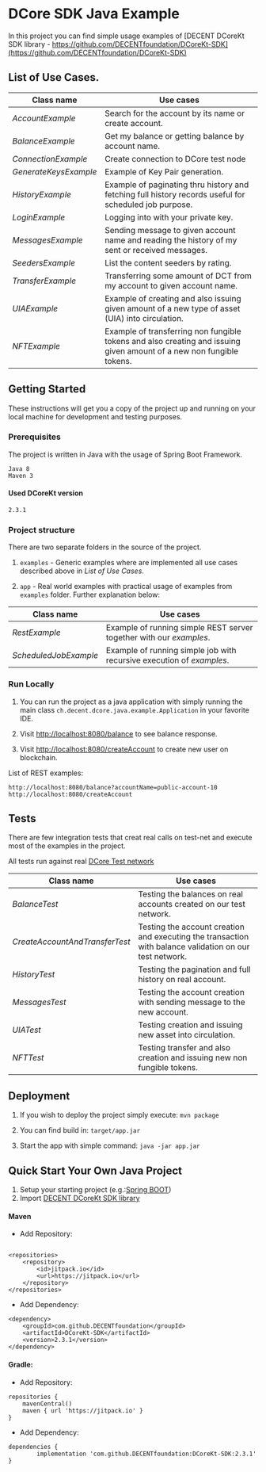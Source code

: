 # DCore SDK Java Example

In this project you can find simple usage examples of [DECENT DCoreKt SDK library - https://github.com/DECENTfoundation/DCoreKt-SDK](https://github.com/DECENTfoundation/DCoreKt-SDK)

## List of Use Cases.

Class name | Use cases
--- | --- |
*AccountExample* | Search for the account by its name or create account.
*BalanceExample* | Get my balance or getting balance by account name.
*ConnectionExample* | Create connection to DCore test node
*GenerateKeysExample* | Example of Key Pair generation.
*HistoryExample* | Example of paginating thru history and fetching full history records useful for scheduled job purpose.
*LoginExample* | Logging into with your private key.
*MessagesExample* | Sending message to given account name and reading the history of my sent or received messages.
*SeedersExample* | List the content seeders by rating.
*TransferExample* | Transferring some amount of DCT from my account to given account name.
*UIAExample* | Example of creating and also issuing given amount of a new type of asset (UIA) into circulation.
*NFTExample* | Example of transferring non fungible tokens and also creating and issuing given amount of a new non fungible tokens.

## Getting Started

These instructions will get you a copy of the project up and running on your local machine for development and testing purposes.

### Prerequisites

The project is written in Java with the usage of Spring Boot Framework.

```
Java 8
Maven 3
```

#### Used DCoreKt version

```
2.3.1
```

### Project structure

There are two separate folders in the source of the project.

1. ``` examples ``` - Generic examples where are implemented all use cases described above in *List of Use Cases*.

2. ``` app ``` - Real world examples with practical usage of examples from ``` examples ``` folder. Further explanation below:

Class name | Use cases
--- | --- |
*RestExample* | Example of running simple REST server together with our *examples*.
*ScheduledJobExample* | Example of running simple job with recursive execution of *examples*.

### Run Locally

1. You can run the project as a java application with simply running the main class ``` ch.decent.dcore.java.example.Application ``` in your favorite IDE.

2. Visit [http://localhost:8080/balance](http://localhost:8080/balance) to see balance response.

3. Visit [http://localhost:8080/createAccount](http://localhost:8080/createAccount) to create new user on blockchain.

List of REST examples:
```
http://localhost:8080/balance?accountName=public-account-10
http://localhost:8080/createAccount
```

## Tests

There are few integration tests that creat real calls on test-net and execute most of the examples in the project.

All tests run against real [DCore Test network](https://docs.decent.ch/Testnets/)

Class name | Use cases
--- | --- |
*BalanceTest* | Testing the balances on real accounts created on our test network.
*CreateAccountAndTransferTest* | Testing the account creation and executing the transaction with balance validation on our test network.
*HistoryTest* | Testing the pagination and full history on real account.
*MessagesTest* | Testing the account creation with sending message to the new account.
*UIATest* | Testing creation and issuing new asset into circulation.
*NFTTest* | Testing transfer and also creation and issuing new non fungible tokens.

## Deployment

1. If you wish to deploy the project simply execute: ``` mvn package ```

2. You can find build in: ``` target/app.jar ```

3. Start the app with simple command: ``` java -jar app.jar ```

## Quick Start Your Own Java Project

1. Setup your starting project (e.g.:[Spring BOOT](https://start.spring.io/))
2. Import [DECENT DCoreKt SDK library](https://github.com/DECENTfoundation/DCoreKt-SDK)

#### Maven

* Add Repository:
```

<repositories>
    <repository>
        <id>jitpack.io</id>
        <url>https://jitpack.io</url>
    </repository>
</repositories>
```
* Add Dependency:
```
<dependency>
    <groupId>com.github.DECENTfoundation</groupId>
    <artifactId>DCoreKt-SDK</artifactId>
    <version>2.3.1</version>
</dependency>
```

#### Gradle:

* Add Repository:
```
repositories {
    mavenCentral()
    maven { url 'https://jitpack.io' }
}
```
* Add Dependency:
```
dependencies {
        implementation 'com.github.DECENTfoundation:DCoreKt-SDK:2.3.1'
}
```